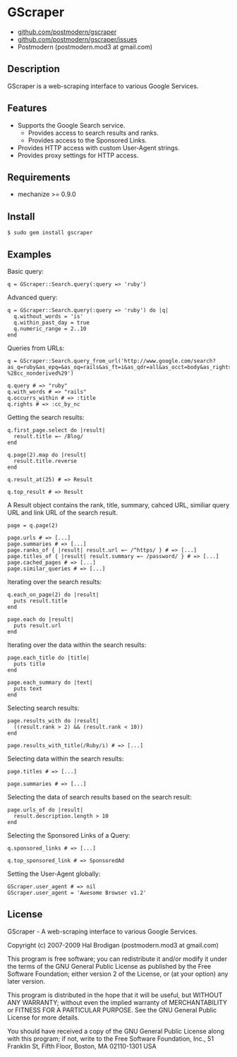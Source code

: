 # GScraper

* [github.com/postmodern/gscraper](http://github.com/postmodern/gscraper/)
* [github.com/postmodern/gscraper/issues](http://github.com/postmodern/gscraper/issues)
* Postmodern (postmodern.mod3 at gmail.com)

## Description
  
GScraper is a web-scraping interface to various Google Services.

## Features
  
* Supports the Google Search service.
  * Provides access to search results and ranks.
  * Provides access to the Sponsored Links.
* Provides HTTP access with custom User-Agent strings.
* Provides proxy settings for HTTP access.

## Requirements

* mechanize >= 0.9.0

## Install

    $ sudo gem install gscraper

## Examples

Basic query:

    q = GScraper::Search.query(:query => 'ruby')

Advanced query:

    q = GScraper::Search.query(:query => 'ruby') do |q|
      q.without_words = 'is'
      q.within_past_day = true
      q.numeric_range = 2..10
    end

Queries from URLs:

    q = GScraper::Search.query_from_url('http://www.google.com/search?as_q=ruby&as_epq=&as_oq=rails&as_ft=i&as_qdr=all&as_occt=body&as_rights=%28cc_publicdomain%7Ccc_attribute%7Ccc_sharealike%7Ccc_noncommercial%29.-%28cc_nonderived%29')

    q.query # => "ruby"
    q.with_words # => "rails"
    q.occurrs_within # => :title
    q.rights # => :cc_by_nc

Getting the search results:

    q.first_page.select do |result|
      result.title =~ /Blog/
    end

    q.page(2).map do |result|
      result.title.reverse
    end

    q.result_at(25) # => Result

    q.top_result # => Result

A Result object contains the rank, title, summary, cahced URL, similiar
query URL and link URL of the search result.

    page = q.page(2)

    page.urls # => [...]
    page.summaries # => [...]
    page.ranks_of { |result| result.url =~ /^https/ } # => [...]
    page.titles_of { |result| result.summary =~ /password/ } # => [...]
    page.cached_pages # => [...]
    page.similar_queries # => [...]

Iterating over the search results:

    q.each_on_page(2) do |result|
      puts result.title
    end

    page.each do |result|
      puts result.url
    end

Iterating over the data within the search results:

    page.each_title do |title|
      puts title
    end

    page.each_summary do |text|
      puts text
    end

Selecting search results:

    page.results_with do |result|
      ((result.rank > 2) && (result.rank < 10))
    end

    page.results_with_title(/Ruby/i) # => [...]

Selecting data within the search results:

    page.titles # => [...]

    page.summaries # => [...]

Selecting the data of search results based on the search result:

    page.urls_of do |result|
      result.description.length > 10
    end

Selecting the Sponsored Links of a Query:

    q.sponsored_links # => [...]

    q.top_sponsored_link # => SponsoredAd

Setting the User-Agent globally:

    GScraper.user_agent # => nil
    GScraper.user_agent = 'Awesome Browser v1.2'

## License

GScraper - A web-scraping interface to various Google Services.

Copyright (c) 2007-2009 Hal Brodigan (postmodern.mod3 at gmail.com)

This program is free software; you can redistribute it and/or modify
it under the terms of the GNU General Public License as published by
the Free Software Foundation; either version 2 of the License, or
(at your option) any later version.

This program is distributed in the hope that it will be useful,
but WITHOUT ANY WARRANTY; without even the implied warranty of
MERCHANTABILITY or FITNESS FOR A PARTICULAR PURPOSE.  See the
GNU General Public License for more details.

You should have received a copy of the GNU General Public License
along with this program; if not, write to the Free Software
Foundation, Inc., 51 Franklin St, Fifth Floor, Boston, MA  02110-1301  USA


